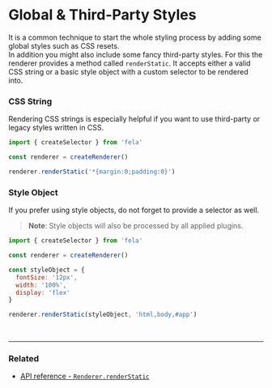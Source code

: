 # Global & Third-Party Styles

It is a common technique to start the whole styling process by adding some global styles such as CSS resets.<br>
In addition you might also include some fancy third-party styles. For this the renderer provides a method called `renderStatic`.
It accepts either a valid CSS string or a basic style object with a custom selector to be rendered into.<br>

### CSS String
Rendering CSS strings is especially helpful if you want to use third-party or legacy styles written in CSS.

```javascript
import { createSelector } from 'fela'

const renderer = createRenderer()

renderer.renderStatic('*{margin:0;padding:0}')
```

### Style Object
If you prefer using style objects, do not forget to provide a selector as well.
> **Note**: Style objects will also be processed by all applied plugins.

```javascript
import { createSelector } from 'fela'

const renderer = createRenderer()

const styleObject = {
  fontSize: '12px',
  width: '100%',
  display: 'flex'
}

renderer.renderStatic(styleObject, 'html,body,#app')
```

<br>

---

### Related
* [API reference - `Renderer.renderStatic`](../api/Renderer.md#renderstaticstyle-selector)
